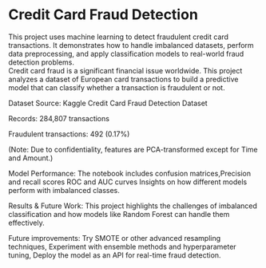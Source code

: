 
# Credit Card Fraud Detection

This project uses machine learning to detect fraudulent credit card transactions. It demonstrates how to handle imbalanced datasets, perform data preprocessing, and apply classification models to real-world fraud detection problems.       
Credit card fraud is a significant financial issue worldwide. This project analyzes a dataset of European card transactions to build a predictive model that can classify whether a transaction is fraudulent or not.

Dataset Source: Kaggle Credit Card Fraud Detection Dataset

Records: 284,807 transactions

Fraudulent transactions: 492 (0.17%)

(Note: Due to confidentiality, features are PCA-transformed except for Time and Amount.)

Model Performance:
The notebook includes confusion matrices,Precision and recall scores ROC and AUC curves Insights on how different models perform with imbalanced classes.

Results & Future Work: This project highlights the challenges of imbalanced classification and how models like Random Forest can handle them effectively.

Future improvements: Try SMOTE or other advanced resampling techniques, Experiment with ensemble methods and hyperparameter tuning, Deploy the model as an API for real-time fraud detection.

